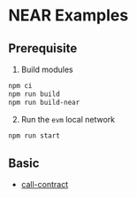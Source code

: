 # NEAR Examples

## Prerequisite

1. Build modules

```bash
npm ci
npm run build
npm run build-near
```

2. Run the `evm` local network

```bash
npm run start
```

## Basic

-   [call-contract](call-contract/)
